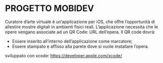 # PROGETTO MOBIDEV
Curatore d’arte virtuale è un’applicazione per iOS, che offre l’opportunità di allestire mostre digitali in ambienti fisici reali.
L’applicazione necessita che le opere vengano associate ad un QR Code: URL dell’opera. Il QR code dovrà:
- Essere inserito all’interno dell’applicazione come marcatore;
- Essere stampato e affisso alla parete dove si vuole installare l’opera.

sviluppato con xcode: https://developer.apple.com/xcode/
